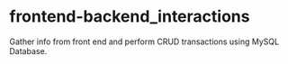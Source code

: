# frontend-backend_interactions
Gather info from front end and perform CRUD transactions using MySQL Database.
